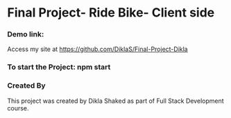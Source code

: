 # Final Project- Ride Bike- Client side

### Demo link:

Access my site at https://github.com/DiklaS/Final-Project-Dikla

### To start the Project: npm start

### Created By

This project was created by Dikla Shaked as part of Full Stack Development course.


